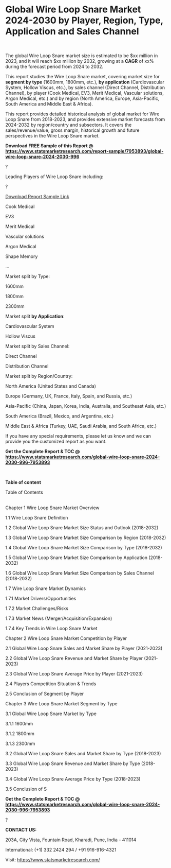 <h1>Global Wire Loop Snare Market 2024-2030 by Player, Region, Type, Application and Sales Channel</h1><br/><p>The global Wire Loop Snare market size is estimated to be $xx million in 2023, and it will reach $xx million by 2032, growing at a <strong>CAGR</strong> of xx% during the forecast period from 2024 to 2032.</p>
 
 
 
 <p>This report studies the Wire Loop Snare market, covering market size for <strong>segment by type</strong> (1600mm, 1800mm, etc.), <strong>by application</strong> (Cardiovascular System, Hollow Viscus, etc.), by sales channel (Direct Channel, Distribution Channel), by player (Cook Medical, EV3, Merit Medical, Vascular solutions, Argon Medical, etc.) and by region (North America, Europe, Asia-Pacific, South America and Middle East & Africa).</p>
 
 
 
 <p>This report provides detailed historical analysis of global market for Wire Loop Snare from 2018-2023, and provides extensive market forecasts from 2024-2032 by region/country and subsectors. It covers the sales/revenue/value, gross margin, historical growth and future perspectives in the Wire Loop Snare market.</p>
 
 
 
 <div><b>Download FREE Sample of this Report @ <a href="https://www.statsmarketresearch.com/download-free-sample/7953893/global-wire-loop-snare-2024-2030-996">https://www.statsmarketresearch.com/report-sample/7953893/global-wire-loop-snare-2024-2030-996</a></b></div>
 
 
 
 <p>? </p>
 
 
 
 <p>Leading Players of Wire Loop Snare including:</p>
 
 
 
 <p>? </p>
 
 
 
 <p><a href="https://www.statsmarketresearch.com/download-free-sample/7953893/global-wire-loop-snare-2024-2030-996">Download Report Sample Link</a></p>
 
 
 
 <p>Cook Medical</p>
 
 
 
 <p>EV3</p>
 
 
 
 <p>Merit Medical</p>
 
 
 
 <p>Vascular solutions</p>
 
 
 
 <p>Argon Medical</p>
 
 
 
 <p>Shape Memory</p>
 
 
 
 <p>...</p>
 
 
 
 <p>Market split by Type:</p>
 
 
 
 <p>1600mm</p>
 
 
 
 <p>1800mm</p>
 
 
 
 <p>2300mm</p>
 
 
 
 <p>Market split <strong>by Application</strong>:</p>
 
 
 
 <p>Cardiovascular System</p>
 
 
 
 <p>Hollow Viscus</p>
 
 
 
 <p>Market split by Sales Channel:</p>
 
 
 
 <p>Direct Channel</p>
 
 
 
 <p>Distribution Channel</p>
 
 
 
 <p>Market split by Region/Country:</p>
 
 
 
 <p>North America (United States and Canada)</p>
 
 
 
 <p>Europe (Germany, UK, France, Italy, Spain, and Russia, etc.)</p>
 
 
 
 <p>Asia-Pacific (China, Japan, Korea, India, Australia, and Southeast Asia, etc.)</p>
 
 
 
 <p>South America (Brazil, Mexico, and Argentina, etc.)</p>
 
 
 
 <p>Middle East & Africa (Turkey, UAE, Saudi Arabia, and South Africa, etc.)</p>
 
 
 
 <p>If you have any special requirements, please let us know and we can provide you the customized report as you want.</p>
 
 
 
 <div><b>Get the Complete Report & TOC @ <a href="https://www.statsmarketresearch.com/global-wire-loop-snare-2024-2030-996-7953893">https://www.statsmarketresearch.com/global-wire-loop-snare-2024-2030-996-7953893</a></b></div>
 
 
 
 <p><br />
 
 <b>Table of content</b></p>
 
 
 
 <p>Table of Contents<br />
 
 <br />
 
 Chapter 1 Wire Loop Snare Market Overview<br />
 
 1.1 Wire Loop Snare Definition<br />
 
 1.2 Global Wire Loop Snare Market Size Status and Outlook (2018-2032)<br />
 
 1.3 Global Wire Loop Snare Market Size Comparison by Region (2018-2032)<br />
 
 1.4 Global Wire Loop Snare Market Size Comparison by Type (2018-2032)<br />
 
 1.5 Global Wire Loop Snare Market Size Comparison by Application (2018-2032)<br />
 
 1.6 Global Wire Loop Snare Market Size Comparison by Sales Channel (2018-2032)<br />
 
 1.7 Wire Loop Snare Market Dynamics<br />
 
 1.7.1 Market Drivers/Opportunities<br />
 
 1.7.2 Market Challenges/Risks<br />
 
 1.7.3 Market News (Merger/Acquisition/Expansion)<br />
 
 1.7.4 Key Trends in Wire Loop Snare Market<br />
 
 Chapter 2 Wire Loop Snare Market Competition by Player<br />
 
 2.1 Global Wire Loop Snare Sales and Market Share by Player (2021-2023)<br />
 
 2.2 Global Wire Loop Snare Revenue and Market Share by Player (2021-2023)<br />
 
 2.3 Global Wire Loop Snare Average Price by Player (2021-2023)<br />
 
 2.4 Players Competition Situation & Trends<br />
 
 2.5 Conclusion of Segment by Player<br />
 
 Chapter 3 Wire Loop Snare Market Segment by Type<br />
 
 3.1 Global Wire Loop Snare Market by Type<br />
 
 3.1.1 1600mm<br />
 
 3.1.2 1800mm<br />
 
 3.1.3 2300mm<br />
 
 3.2 Global Wire Loop Snare Sales and Market Share by Type (2018-2023)<br />
 
 3.3 Global Wire Loop Snare Revenue and Market Share by Type (2018-2023)<br />
 
 3.4 Global Wire Loop Snare Average Price by Type (2018-2023)<br />
 
 3.5 Conclusion of S</p>
 
 
 
 <div><b>Get the Complete Report & TOC @ <a href="https://www.statsmarketresearch.com/global-wire-loop-snare-2024-2030-996-7953893">https://www.statsmarketresearch.com/global-wire-loop-snare-2024-2030-996-7953893</a></b></div>
 
 
 
 <p>? </p>
 
 
 
 <p><b>CONTACT US:</b><br />
 
 203A, City Vista, Fountain Road, Kharadi, Pune, India - 411014<br />
 
 International: (+1) 332 2424 294 / +91 916-916-4321<br />
 
 Visit: <a href="https://www.statsmarketresearch.com/">https://www.statsmarketresearch.com/</a></p>